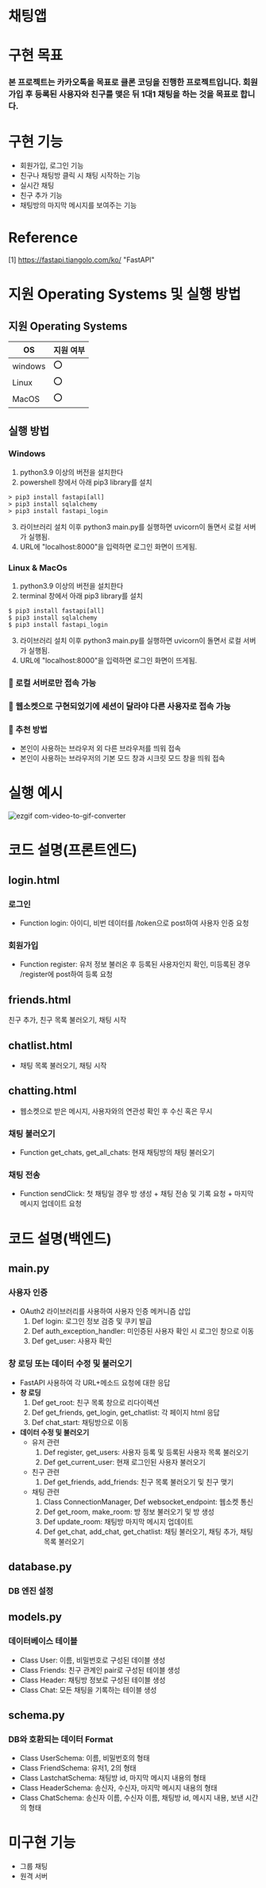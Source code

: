 # 채팅앱

# 구현 목표
###  본 프로젝트는 카카오톡을 목표로 클론 코딩을 진행한 프로젝트입니다. 회원가입 후 등록된 사용자와 친구를 맺은 뒤 1대1 채팅을 하는 것을 목표로 합니다.

# 구현 기능

* 회원가입, 로그인 기능
* 친구나 채팅방 클릭 시 채팅 시작하는 기능
* 실시간 채팅
* 친구 추가 기능
* 채팅방의 마지막 메시지를 보여주는 기능

# Reference
[1] https://fastapi.tiangolo.com/ko/ "FastAPI" 

# 지원 Operating Systems 및 실행 방법

## 지원 Operating Systems
|OS| 지원 여부 |
|-----|--------|
|windows | :o:  |
| Linux  | :o: |
|MacOS  | :o:  |

## 실행 방법
### Windows

1. python3.9 이상의 버전을 설치한다
2. powershell 창에서 아래 pip3 library를 설치
```
> pip3 install fastapi[all]
> pip3 install sqlalchemy
> pip3 install fastapi_login
```
3. 라이브러리 설치 이후 python3 main.py를 실행하면 uvicorn이 돌면서 로컬 서버가 실행됨.
4. URL에 "localhost:8000"을 입력하면 로그인 화면이 뜨게됨.

### Linux & MacOs

1. python3.9 이상의 버전을 설치한다
2. terminal 창에서 아래 pip3 library를 설치
```
$ pip3 install fastapi[all]
$ pip3 install sqlalchemy
$ pip3 install fastapi_login
```
3. 라이브러리 설치 이후 python3 main.py를 실행하면 uvicorn이 돌면서 로컬 서버가 실행됨.
4. URL에 "localhost:8000"을 입력하면 로그인 화면이 뜨게됨.

### 🔔 로컬 서버로만 접속 가능
### 🔔 웹소켓으로 구현되었기에 세션이 달라야 다른 사용자로 접속 가능
### 🔔 추천 방법
- 본인이 사용하는 브라우저 외 다른 브라우저를 띄워 접속
- 본인이 사용하는 브라우저의 기본 모드 창과 시크릿 모드 창을 띄워 접속

# 실행 예시
![ezgif com-video-to-gif-converter](https://github.com/znznznxn/oss_final/assets/65123162/d5560a37-acf3-4cfa-b30a-24f211515a0d)

# 코드 설명(프론트엔드)
## login.html
### 로그인
- Function login: 아이디, 비번 데이터를 /token으로 post하여 사용자 인증 요청
### 회원가입
- Function register: 유저 정보 불러온 후 등록된 사용자인지 확인, 미등록된 경우 /register에 post하여 등록 요청

## friends.html
 친구 추가, 친구 목록 불러오기, 채팅 시작

## chatlist.html
- 채팅 목록 불러오기, 채팅 시작

## chatting.html
- 웹소켓으로 받은 메시지, 사용자와의 연관성 확인 후 수신 혹은 무시
### 채팅 불러오기
- Function get_chats, get_all_chats: 현재 채팅방의 채팅 불러오기
### 채팅 전송
- Function sendClick: 첫 채팅일 경우 방 생성 + 채팅 전송 및 기록 요청 + 마지막 메시지 업데이트 요청

# 코드 설명(백엔드)
## main.py
### 사용자 인증
- OAuth2 라이브러리를 사용하여 사용자 인증 메커니즘 삽입
  1. Def login: 로그인 정보 검증 및 쿠키 발급
  2. Def auth_exception_handler: 미인증된 사용자 확인 시 로그인 창으로 이동
  3. Def get_user: 사용자 확인

### 창 로딩 또는 데이터 수정 및 불러오기
- FastAPI 사용하여 각 URL+메소드 요청에 대한 응답
- **창 로딩**
  1. Def get_root: 친구 목록 창으로 리다이렉션
  2. Def get_friends, get_login, get_chatlist: 각 페이지 html 응답
  3. Def chat_start: 채팅방으로 이동
- **데이터 수정 및 불러오기**
  - 유저 관련
    1. Def register, get_users: 사용자 등록 및 등록된 사용자 목록 불러오기
    2. Def get_current_user: 현재 로그인된 사용자 불러오기
  - 친구 관련
    1. Def get_friends, add_friends: 친구 목록 불러오기 및 친구 맺기
  - 채팅 관련
    1. Class ConnectionManager, Def websocket_endpoint: 웹소켓 통신
    2. Def get_room, make_room: 방 정보 불러오기 및 방 생성
    3. Def update_room: 채팅방 마지막 메시지 업데이트
    4. Def get_chat, add_chat, get_chatlist: 채팅 불러오기, 채팅 추가, 채팅 목록 불러오기

## database.py
### DB 엔진 설정

## models.py
### 데이터베이스 테이블
- Class User: 이름, 비밀번호로 구성된 데이블 생성
- Class Friends: 친구 관계인 pair로 구성된 테이블 생성
- Class Header: 채팅방 정보로 구성된 테이블 생성
- Class Chat: 모든 채팅을 기록하는 테이블 생성

## schema.py
### DB와 호환되는 데이터 Format
- Class UserSchema: 이름, 비밀번호의 형태
- Class FriendSchema: 유저1, 2의 형태
- Class LastchatSchema: 채팅방 id, 마지막 메시지 내용의 형태
- Class HeaderSchema: 송신자, 수신자, 마지막 메시지 내용의 형태
- Class ChatSchema: 송신자 이름, 수신자 이름, 채팅방 id, 메시지 내용, 보낸 시간의 형태

# 미구현 기능
* 그룹 채팅
* 원격 서버
